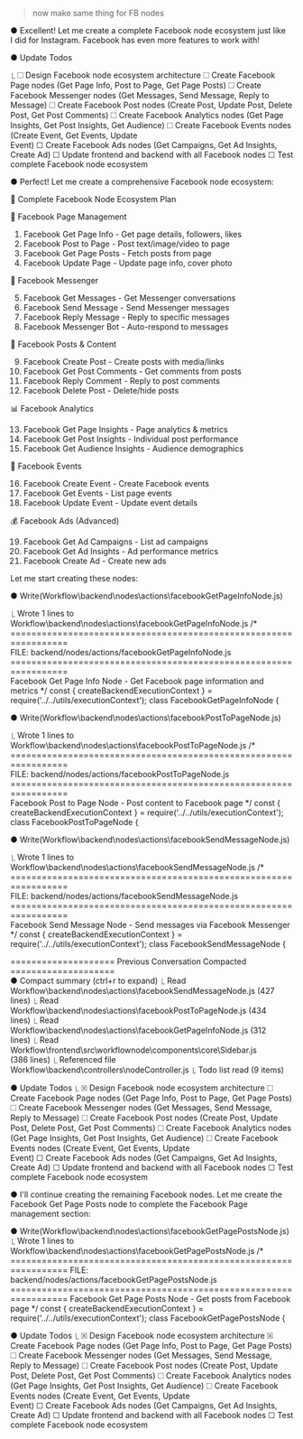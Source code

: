 > now make same thing for FB nodes


● Excellent! Let me create a complete Facebook node ecosystem just like     
   I did for Instagram. Facebook has even more features to work with!       


● Update Todos

  ⎿  ☐ Design Facebook node ecosystem architecture
     ☐ Create Facebook Page nodes (Get Page Info, Post to Page, Get
       Page Posts)
     ☐ Create Facebook Messenger nodes (Get Messages, Send Message,
       Reply to Message)
     ☐ Create Facebook Post nodes (Create Post, Update Post, Delete
       Post, Get Post Comments)
     ☐ Create Facebook Analytics nodes (Get Page Insights, Get Post
       Insights, Get Audience)
     ☐ Create Facebook Events nodes (Create Event, Get Events, Update       
       Event)
     ☐ Create Facebook Ads nodes (Get Campaigns, Get Ad Insights,
       Create Ad)
     ☐ Update frontend and backend with all Facebook nodes
     ☐ Test complete Facebook node ecosystem



● Perfect! Let me create a comprehensive Facebook node ecosystem:

  📘 Complete Facebook Node Ecosystem Plan

  📄 Facebook Page Management

  1. Facebook Get Page Info - Get page details, followers, likes
  2. Facebook Post to Page - Post text/image/video to page
  3. Facebook Get Page Posts - Fetch posts from page
  4. Facebook Update Page - Update page info, cover photo

  💬 Facebook Messenger

  5. Facebook Get Messages - Get Messenger conversations
  6. Facebook Send Message - Send Messenger messages
  7. Facebook Reply Message - Reply to specific messages
  8. Facebook Messenger Bot - Auto-respond to messages

  📝 Facebook Posts & Content

  9. Facebook Create Post - Create posts with media/links
  10. Facebook Get Post Comments - Get comments from posts
  11. Facebook Reply Comment - Reply to post comments
  12. Facebook Delete Post - Delete/hide posts

  📊 Facebook Analytics

  13. Facebook Get Page Insights - Page analytics & metrics
  14. Facebook Get Post Insights - Individual post performance
  15. Facebook Get Audience Insights - Audience demographics

  🎉 Facebook Events

  16. Facebook Create Event - Create Facebook events
  17. Facebook Get Events - List page events
  18. Facebook Update Event - Update event details

  💰 Facebook Ads (Advanced)

  19. Facebook Get Ad Campaigns - List ad campaigns
  20. Facebook Get Ad Insights - Ad performance metrics
  21. Facebook Create Ad - Create new ads

  Let me start creating these nodes:


● Write(Workflow\backend\nodes\actions\facebookGetPageInfoNode.js)

  ⎿  Wrote 1 lines to
     Workflow\backend\nodes\actions\facebookGetPageInfoNode.js
     /*
     =================================================================      
     FILE: backend/nodes/actions/facebookGetPageInfoNode.js
     =================================================================      
     Facebook Get Page Info Node - Get Facebook page information and        
     metrics
     */
     const { createBackendExecutionContext } =
     require('../../utils/executionContext');
     class FacebookGetPageInfoNode {


● Write(Workflow\backend\nodes\actions\facebookPostToPageNode.js)

  ⎿  Wrote 1 lines to
     Workflow\backend\nodes\actions\facebookPostToPageNode.js
     /*
     =================================================================      
     FILE: backend/nodes/actions/facebookPostToPageNode.js
     =================================================================      
     Facebook Post to Page Node - Post content to Facebook page
     */
     const { createBackendExecutionContext } =
     require('../../utils/executionContext');
     class FacebookPostToPageNode {


● Write(Workflow\backend\nodes\actions\facebookSendMessageNode.js)

  ⎿  Wrote 1 lines to
     Workflow\backend\nodes\actions\facebookSendMessageNode.js
     /*
     =================================================================      
     FILE: backend/nodes/actions/facebookSendMessageNode.js
     =================================================================      
     Facebook Send Message Node - Send messages via Facebook Messenger      
     */
     const { createBackendExecutionContext } =
     require('../../utils/executionContext');
     class FacebookSendMessageNode {

==================== Previous Conversation Compacted ====================   
● Compact summary (ctrl+r to expand)
  ⎿ Read Workflow\backend\nodes\actions\facebookSendMessageNode.js (427     
     lines)
  ⎿ Read Workflow\backend\nodes\actions\facebookPostToPageNode.js (434      
    lines)
  ⎿ Read Workflow\backend\nodes\actions\facebookGetPageInfoNode.js (312     
     lines)
  ⎿ Read Workflow\frontend\src\workflownode\components\core\Sidebar.js      
    (386 lines)
  ⎿  Referenced file Workflow\backend\controllers\nodeController.js
  ⎿  Todo list read (9 items)

● Update Todos
  ⎿  ☒ Design Facebook node ecosystem architecture
     ☐ Create Facebook Page nodes (Get Page Info, Post to Page, Get 
       Page Posts)
     ☐ Create Facebook Messenger nodes (Get Messages, Send Message,
       Reply to Message)
     ☐ Create Facebook Post nodes (Create Post, Update Post, Delete
       Post, Get Post Comments)
     ☐ Create Facebook Analytics nodes (Get Page Insights, Get Post
       Insights, Get Audience)
     ☐ Create Facebook Events nodes (Create Event, Get Events, Update       
       Event)
     ☐ Create Facebook Ads nodes (Get Campaigns, Get Ad Insights,
       Create Ad)
     ☐ Update frontend and backend with all Facebook nodes
     ☐ Test complete Facebook node ecosystem

● I'll continue creating the remaining Facebook nodes. Let me create
  the Facebook Get Page Posts node to complete the Facebook Page
  management section:

● Write(Workflow\backend\nodes\actions\facebookGetPagePostsNode.js)
  ⎿  Wrote 1 lines to
     Workflow\backend\nodes\actions\facebookGetPagePostsNode.js
     /*
     =================================================================
     FILE: backend/nodes/actions/facebookGetPagePostsNode.js
     =================================================================
     Facebook Get Page Posts Node - Get posts from Facebook page
     */
     const { createBackendExecutionContext } =
     require('../../utils/executionContext');
     class FacebookGetPagePostsNode {

● Update Todos
  ⎿  ☒ Design Facebook node ecosystem architecture
     ☒ Create Facebook Page nodes (Get Page Info, Post to Page, Get 
       Page Posts)
     ☐ Create Facebook Messenger nodes (Get Messages, Send Message, 
       Reply to Message)
     ☐ Create Facebook Post nodes (Create Post, Update Post, Delete
       Post, Get Post Comments)
     ☐ Create Facebook Analytics nodes (Get Page Insights, Get Post
       Insights, Get Audience)
     ☐ Create Facebook Events nodes (Create Event, Get Events, Update       
       Event)
     ☐ Create Facebook Ads nodes (Get Campaigns, Get Ad Insights,
       Create Ad)
     ☐ Update frontend and backend with all Facebook nodes
     ☐ Test complete Facebook node ecosystem